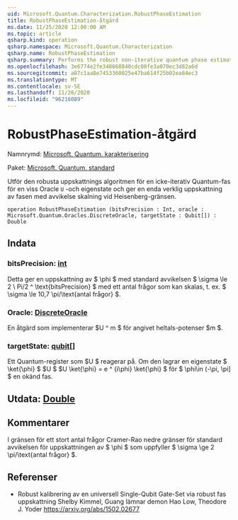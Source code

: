 ```yaml
---
uid: Microsoft.Quantum.Characterization.RobustPhaseEstimation
title: RobustPhaseEstimation-åtgärd
ms.date: 11/25/2020 12:00:00 AM
ms.topic: article
qsharp.kind: operation
qsharp.namespace: Microsoft.Quantum.Characterization
qsharp.name: RobustPhaseEstimation
qsharp.summary: Performs the robust non-iterative quantum phase estimation algorithm for a given oracle `U` and eigenstate, and provides a single real-valued estimate of the phase with variance scaling at the Heisenberg limit.
ms.openlocfilehash: 3e6774e2fe348668840cdc08fe3a070ec3d82a6d
ms.sourcegitcommit: a87c1aa8e7453360025e47ba614f25b02ea84ec3
ms.translationtype: MT
ms.contentlocale: sv-SE
ms.lasthandoff: 11/26/2020
ms.locfileid: "96216089"
---
```

# <a name="robustphaseestimation-operation"></a>RobustPhaseEstimation-åtgärd

Namnrymd: [Microsoft. Quantum. karakterisering](xref:Microsoft.Quantum.Characterization)

Paket: [Microsoft. Quantum. standard](https://nuget.org/packages/Microsoft.Quantum.Standard)


Utför den robusta uppskattnings algoritmen för en icke-iterativ Quantum-fas för en viss Oracle `U` -och eigenstate och ger en enda verklig uppskattning av fasen med avvikelse skalning vid Heisenberg-gränsen.

```qsharp
operation RobustPhaseEstimation (bitsPrecision : Int, oracle : Microsoft.Quantum.Oracles.DiscreteOracle, targetState : Qubit[]) : Double
```


## <a name="input"></a>Indata

### <a name="bitsprecision--int"></a>bitsPrecision: [int](xref:microsoft.quantum.lang-ref.int)

Detta ger en uppskattning av $ \phi $ med standard avvikelsen $ \sigma \le 2 \ Pi/2 ^ \text{bitsPrecision} $ med ett antal frågor som kan skalas, t. ex. $ \sigma \le 10,7 \pi/\text{antal frågor} $.


### <a name="oracle--discreteoracle"></a>Oracle: [DiscreteOracle](xref:Microsoft.Quantum.Oracles.DiscreteOracle)

En åtgärd som implementerar $U ^ m $ för angivet heltals-potenser $m $.


### <a name="targetstate--qubit"></a>targetState: [qubit](xref:microsoft.quantum.lang-ref.qubit)[]

Ett Quantum-register som $U $ reagerar på. Om den lagrar en eigenstate $ \ket{\phi} $ $U $ $U \ket{\phi} = e ^ {i\phi} \ket{\phi} $ för $ \phi\in (-\pi, \pi] $ en okänd fas.



## <a name="output--double"></a>Utdata: [Double](xref:microsoft.quantum.lang-ref.double)



## <a name="remarks"></a>Kommentarer

I gränsen för ett stort antal frågor Cramer-Rao nedre gränser för standard avvikelsen för uppskattningen av $ \phi $ som uppfyller $ \sigma \ge 2 \pi/\text{antal frågor} $.

## <a name="references"></a>Referenser

- Robust kalibrering av en universell Single-Qubit Gate-Set via robust fas uppskattning Shelby Kimmel, Guang lämnar demon Hao Low, Theodore J. Yoder https://arxiv.org/abs/1502.02677